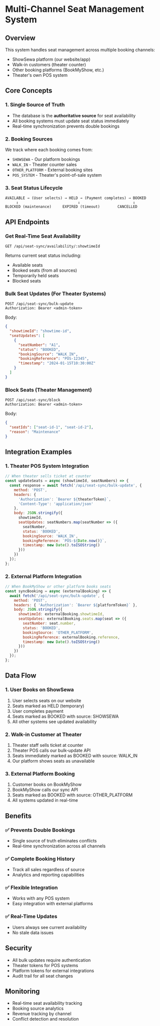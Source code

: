 # Multi-Channel Seat Management System

## Overview

This system handles seat management across multiple booking channels:
- ShowSewa platform (our website/app)
- Walk-in customers (theater counter)
- Other booking platforms (BookMyShow, etc.)
- Theater's own POS system

## Core Concepts

### 1. Single Source of Truth
- The database is the **authoritative source** for seat availability
- All booking systems must update seat status immediately
- Real-time synchronization prevents double bookings

### 2. Booking Sources
We track where each booking comes from:
- `SHOWSEWA` - Our platform bookings
- `WALK_IN` - Theater counter sales
- `OTHER_PLATFORM` - External booking sites
- `POS_SYSTEM` - Theater's point-of-sale system

### 3. Seat Status Lifecycle
```
AVAILABLE → (User selects) → HELD → (Payment completes) → BOOKED
     ↓                           ↓                        ↓
BLOCKED (maintenance)     EXPIRED (timeout)        CANCELLED
```

## API Endpoints

### Get Real-Time Seat Availability
```http
GET /api/seat-sync/availability/:showtimeId
```
Returns current seat status including:
- Available seats
- Booked seats (from all sources)
- Temporarily held seats
- Blocked seats

### Bulk Seat Updates (For Theater Systems)
```http
POST /api/seat-sync/bulk-update
Authorization: Bearer <admin-token>
```
Body:
```json
{
  "showtimeId": "showtime-id",
  "seatUpdates": [
    {
      "seatNumber": "A1",
      "status": "BOOKED",
      "bookingSource": "WALK_IN",
      "bookingReference": "POS-12345",
      "timestamp": "2024-01-15T10:30:00Z"
    }
  ]
}
```

### Block Seats (Theater Management)
```http
POST /api/seat-sync/block
Authorization: Bearer <admin-token>
```
Body:
```json
{
  "seatIds": ["seat-id-1", "seat-id-2"],
  "reason": "Maintenance"
}
```

## Integration Examples

### 1. Theater POS System Integration
```javascript
// When theater sells ticket at counter
const updateSeats = async (showtimeId, seatNumbers) => {
  const response = await fetch('/api/seat-sync/bulk-update', {
    method: 'POST',
    headers: {
      'Authorization': `Bearer ${theaterToken}`,
      'Content-Type': 'application/json'
    },
    body: JSON.stringify({
      showtimeId,
      seatUpdates: seatNumbers.map(seatNumber => ({
        seatNumber,
        status: 'BOOKED',
        bookingSource: 'WALK_IN',
        bookingReference: `POS-${Date.now()}`,
        timestamp: new Date().toISOString()
      }))
    })
  });
};
```

### 2. External Platform Integration
```javascript
// When BookMyShow or other platform books seats
const syncBooking = async (externalBooking) => {
  await fetch('/api/seat-sync/bulk-update', {
    method: 'POST',
    headers: { 'Authorization': `Bearer ${platformToken}` },
    body: JSON.stringify({
      showtimeId: externalBooking.showtimeId,
      seatUpdates: externalBooking.seats.map(seat => ({
        seatNumber: seat.number,
        status: 'BOOKED',
        bookingSource: 'OTHER_PLATFORM',
        bookingReference: externalBooking.reference,
        timestamp: new Date().toISOString()
      }))
    })
  });
};
```

## Data Flow

### 1. User Books on ShowSewa
1. User selects seats on our website
2. Seats marked as HELD (temporary)
3. User completes payment
4. Seats marked as BOOKED with source: SHOWSEWA
5. All other systems see updated availability

### 2. Walk-in Customer at Theater
1. Theater staff sells ticket at counter
2. Theater POS calls our bulk-update API
3. Seats immediately marked as BOOKED with source: WALK_IN
4. Our platform shows seats as unavailable

### 3. External Platform Booking
1. Customer books on BookMyShow
2. BookMyShow calls our sync API
3. Seats marked as BOOKED with source: OTHER_PLATFORM
4. All systems updated in real-time

## Benefits

### ✅ Prevents Double Bookings
- Single source of truth eliminates conflicts
- Real-time synchronization across all channels

### ✅ Complete Booking History
- Track all sales regardless of source
- Analytics and reporting capabilities

### ✅ Flexible Integration
- Works with any POS system
- Easy integration with external platforms

### ✅ Real-Time Updates
- Users always see current availability
- No stale data issues

## Security

- All bulk updates require authentication
- Theater tokens for POS systems
- Platform tokens for external integrations
- Audit trail for all seat changes

## Monitoring

- Real-time seat availability tracking
- Booking source analytics
- Revenue tracking by channel
- Conflict detection and resolution
